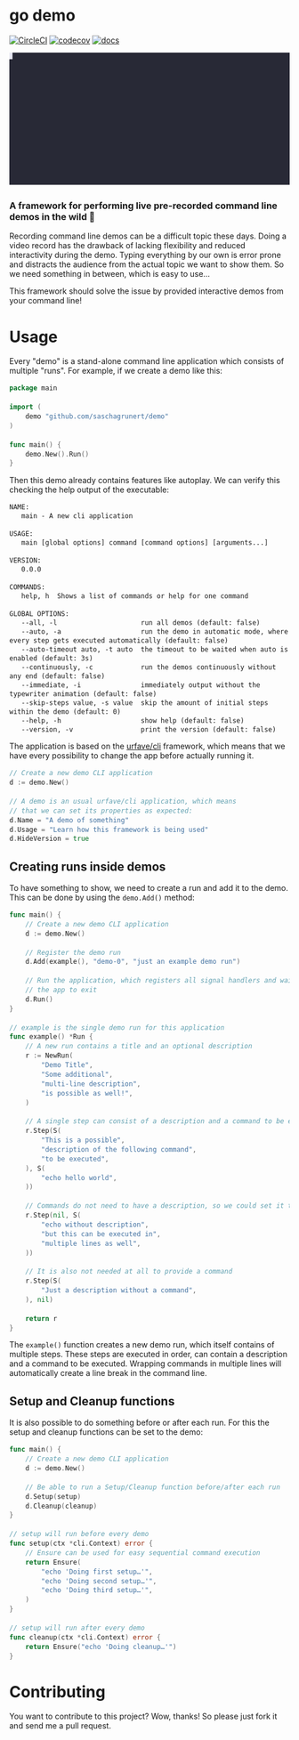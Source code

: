 # go demo

[![CircleCI](https://circleci.com/gh/saschagrunert/demo.svg?style=shield)](https://circleci.com/gh/saschagrunert/demo)
[![codecov](https://codecov.io/gh/saschagrunert/demo/branch/master/graph/badge.svg)](https://codecov.io/gh/saschagrunert/demo)
[![docs](https://img.shields.io/badge/godoc-demo-blue)](https://godoc.org/github.com/saschagrunert/demo)

![demo](.github/demo.svg)

### A framework for performing live pre-recorded command line demos in the wild 📼

Recording command line demos can be a difficult topic these days. Doing a video
record has the drawback of lacking flexibility and reduced interactivity during
the demo. Typing everything by our own is error prone and distracts the audience
from the actual topic we want to show them. So we need something in between,
which is easy to use…

This framework should solve the issue by provided interactive demos from your
command line!

# Usage

Every "demo" is a stand-alone command line application which consists of
multiple "runs". For example, if we create a demo like this:

```go
package main

import (
	demo "github.com/saschagrunert/demo"
)

func main() {
	demo.New().Run()
}
```

Then this demo already contains features like autoplay. We can verify this
checking the help output of the executable:

```
NAME:
   main - A new cli application

USAGE:
   main [global options] command [command options] [arguments...]

VERSION:
   0.0.0

COMMANDS:
   help, h  Shows a list of commands or help for one command

GLOBAL OPTIONS:
   --all, -l                     run all demos (default: false)
   --auto, -a                    run the demo in automatic mode, where every step gets executed automatically (default: false)
   --auto-timeout auto, -t auto  the timeout to be waited when auto is enabled (default: 3s)
   --continuously, -c            run the demos continuously without any end (default: false)
   --immediate, -i               immediately output without the typewriter animation (default: false)
   --skip-steps value, -s value  skip the amount of initial steps within the demo (default: 0)
   --help, -h                    show help (default: false)
   --version, -v                 print the version (default: false)
```

The application is based on the [urfave/cli](https://github.com/urfave/cli)
framework, which means that we have every possibility to change the app before
actually running it.

```go
// Create a new demo CLI application
d := demo.New()

// A demo is an usual urfave/cli application, which means
// that we can set its properties as expected:
d.Name = "A demo of something"
d.Usage = "Learn how this framework is being used"
d.HideVersion = true
```

## Creating runs inside demos

To have something to show, we need to create a run and add it to the demo. This
can be done by using the `demo.Add()` method:

```go
func main() {
	// Create a new demo CLI application
	d := demo.New()

	// Register the demo run
	d.Add(example(), "demo-0", "just an example demo run")

	// Run the application, which registers all signal handlers and waits for
	// the app to exit
	d.Run()
}

// example is the single demo run for this application
func example() *Run {
	// A new run contains a title and an optional description
	r := NewRun(
		"Demo Title",
		"Some additional",
		"multi-line description",
		"is possible as well!",
	)

	// A single step can consist of a description and a command to be executed
	r.Step(S(
		"This is a possible",
		"description of the following command",
		"to be executed",
	), S(
		"echo hello world",
	))

	// Commands do not need to have a description, so we could set it to `nil`
	r.Step(nil, S(
		"echo without description",
		"but this can be executed in",
		"multiple lines as well",
	))

	// It is also not needed at all to provide a command
	r.Step(S(
		"Just a description without a command",
	), nil)

	return r
}
```

The `example()` function creates a new demo run, which itself contains of
multiple steps. These steps are executed in order, can contain a description and
a command to be executed. Wrapping commands in multiple lines will automatically
create a line break in the command line.

## Setup and Cleanup functions

It is also possible to do something before or after each run. For this the setup
and cleanup functions can be set to the demo:

```go
func main() {
	// Create a new demo CLI application
	d := demo.New()

	// Be able to run a Setup/Cleanup function before/after each run
	d.Setup(setup)
	d.Cleanup(cleanup)
}

// setup will run before every demo
func setup(ctx *cli.Context) error {
	// Ensure can be used for easy sequential command execution
	return Ensure(
		"echo 'Doing first setup…'",
		"echo 'Doing second setup…'",
		"echo 'Doing third setup…'",
	)
}

// setup will run after every demo
func cleanup(ctx *cli.Context) error {
	return Ensure("echo 'Doing cleanup…'")
}
```

# Contributing

You want to contribute to this project? Wow, thanks! So please just fork it and
send me a pull request.

